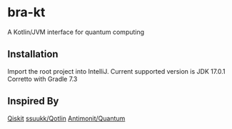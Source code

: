 # bra-kt

A Kotlin/JVM interface for quantum computing

## Installation

Import the root project into IntelliJ. Current supported version is JDK 17.0.1 Corretto with Gradle 7.3

## Inspired By

[Qiskit](https://github.com/Qiskit)
[ssuukk/Qotlin](https://github.com/ssuukk/Qotlin)
[Antimonit/Quantum](https://github.com/Antimonit/Quantum)